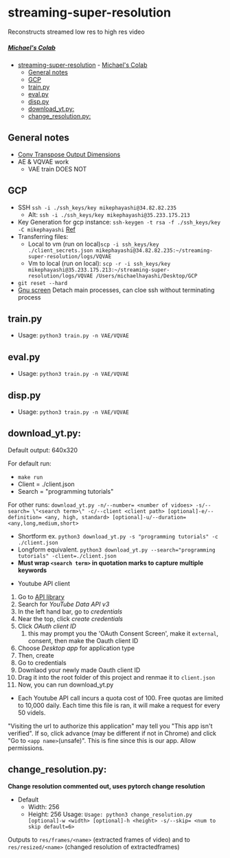 # streaming-super-resolution
Reconstructs streamed low res to high res video

##### [Michael's Colab](https://colab.research.google.com/drive/14aq0YhkuuyEN0FXvNIfEwVEwdBC8nbSg#scrollTo=GytH-0oJXJkX)

- [streaming-super-resolution](#streaming-super-resolution)
        - [Michael's Colab](#michaels-colab)
  - [General notes](#general-notes)
  - [GCP](#gcp)
  - [train.py](#trainpy)
  - [eval.py](#evalpy)
  - [disp.py](#disppy)
  - [download_yt.py:](#downloadytpy)
  - [change_resolution.py:](#changeresolutionpy)

## General notes

* [Conv Transpose Output Dimensions](https://datascience.stackexchange.com/questions/26451/how-to-calculate-the-output-shape-of-conv2d-transpose)
* AE & VQVAE work
  * VAE train DOES NOT

## GCP
* SSH `ssh -i ./ssh_keys/key mikephayashi@34.82.82.235`
  * Alt: `ssh -i ./ssh_keys/key mikephayashi@35.233.175.213`
* Key Generation for gcp instance: `ssh-keygen -t rsa -f ./ssh_keys/key -C mikephayashi` [Ref](https://www.youtube.com/watch?v=2ibBF9YqveY)
* Transferring files: 
  * Local to vm (run on local)`scp -i ssh_keys/key ./client_secrets.json mikephayashi@34.82.82.235:~/streaming-super-resolution/logs/VQVAE`
  * Vm to local (run on local): `scp -r -i ssh_keys/key mikephayashi@35.233.175.213:~/streaming-super-resolution/logs/VQVAE /Users/michaelhayashi/Desktop/GCP`
* `git reset --hard`
* [Gnu screen](https://stackoverflow.com/questions/48221807/google-cloud-instance-terminate-after-close-browser) Detach main processes, can cloe ssh without terminating process

## train.py
* Usage: `python3 train.py -n VAE/VQVAE`

## eval.py
* Usage: `python3 train.py -n VAE/VQVAE`

## disp.py
* Usage: `python3 train.py -n VAE/VQVAE`

## download_yt.py:

Default output: 640x320

For default run:
- `make run` 
- Client = ./client.json
- Search = "programming tutorials"

For other runs:
`download_yt.py -n/--number= <number of vidoes> -s/--search= \"<search term>\" -c/--client <client path> [optional]-e/--definition= <any, high, standard> [optional]-u/--duration= <any,long,medium,short>`
- Shortform ex. `python3 download_yt.py -s "programming tutorials" -c ./client.json`
- Longform equivalent. `python3 download_yt.py --search="programming tutorials" -client=./client.json`
- **Must wrap `<search term>` in quotation marks to capture multiple keywords**

* Youtube API client
  
1. Go to [API library](https://console.developers.google.com/apis/library?project=fluted-equinox-277319&folder&organizationId)
2. Search for *YouTube Data API v3*
3. In the left hand bar, go to *credentials*
4. Near the top, click *create credentials*
5. Click *OAuth client ID*
   1. this may prompt you the 'OAuth Consent Screen', make it `external`, consent, then make the Oauth client ID
6. Choose *Desktop app* for application type
7. Then, create
8. Go to credentials
9. Downlaod your newly made Oauth client ID
10. Drag it into the root folder of this project and renmae it to `client.json`
11. Now, you can run download_yt.py

* Each Youtube API call incurs a quota cost of 100. Free quotas are limited to 10,000 daily. Each time this file is ran, it will make a request for every 50 videls. 

"Visiting the url to authorize this application" may tell you "This app isn't verified". If so, click advance (may be different if not in Chrome) and click "Go to `<app name>`(unsafe)". This is fine since this is our app. Allow permissions.

## change_resolution.py:
**Change resolution commented out, uses pytorch change resolution**
- Default
  - Width: 256
  - Height: 256
Usage: `Usage: python3 change_resolution.py [optional]-w <width> [optional]-h <height> -s/--skip= <num to skip default=6>`

Outputs to `res/frames/<name>` (extracted frames of video) and to `res/resized/<name>` (changed resolution of extractedframes)